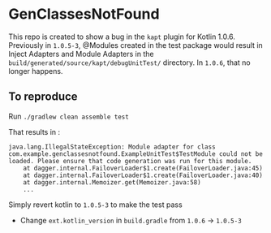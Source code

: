 # GenClassesNotFound

This repo is created to show a bug in the `kapt` plugin for Kotlin 1.0.6.  Previously in `1.0.5-3`, @Modules created in the test package would result in Inject Adapters and Module Adapters in the `build/generated/source/kapt/debugUnitTest/` directory.  In `1.0.6`, that no longer happens.

## To reproduce

Run `./gradlew clean assemble test`

  That results in : 

  ```
  java.lang.IllegalStateException: Module adapter for class com.example.genclassesnotfound.ExampleUnitTest$TestModule could not be loaded. Please ensure that code generation was run for this module.
      at dagger.internal.FailoverLoader$1.create(FailoverLoader.java:45)
      at dagger.internal.FailoverLoader$1.create(FailoverLoader.java:40)
      at dagger.internal.Memoizer.get(Memoizer.java:58)
      ...    
  ```

Simply revert kotlin to `1.0.5-3` to make the test pass

  - Change `ext.kotlin_version` in `build.gradle` from `1.0.6` -> `1.0.5-3`
